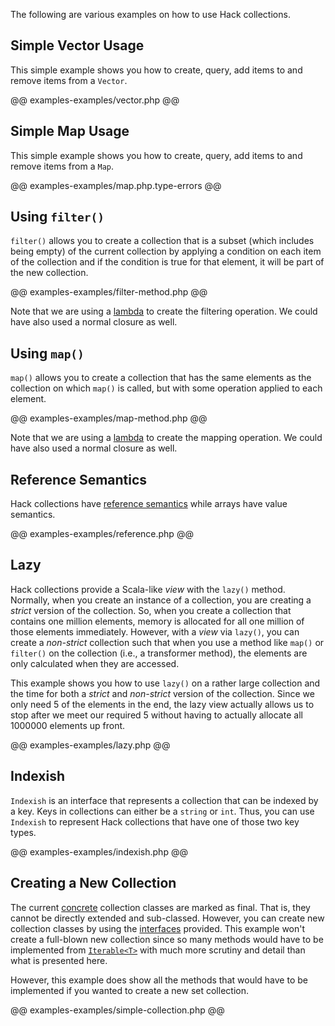 The following are various examples on how to use Hack collections.

## Simple Vector Usage

This simple example shows you how to create, query, add items to and remove items from a `Vector`.

@@ examples-examples/vector.php @@

## Simple Map Usage

This simple example shows you how to create, query, add items to and remove items from a `Map`.

@@ examples-examples/map.php.type-errors @@

## Using `filter()`

`filter()` allows you to create a collection that is a subset (which includes being empty) of the current collection by applying a condition on each item of the collection and if the condition is true for that element, it will be part of the new collection.

@@ examples-examples/filter-method.php @@

Note that we are using a [lambda](../../lambdas/introduction.md) to create the filtering operation. We could have also used a normal closure as well.

## Using `map()`

`map()` allows you to create a collection that has the same elements as the collection on which `map()` is called, but with some operation applied to each element.

@@ examples-examples/map-method.php @@

Note that we are using a [lambda](../../lambdas/introduction.md) to create the mapping operation. We could have also used a normal closure as well.

## Reference Semantics

Hack collections have [reference semantics](./semantics.md#reference-semantics) while arrays have value semantics.

@@ examples-examples/reference.php @@

## Lazy

Hack collections provide a Scala-like *view* with the `lazy()` method. Normally, when you create an instance of a collection, you are creating a *strict* version of the collection. So, when you create a collection that contains one million elements, memory is allocated for all one million of those elements immediately. However, with a *view* via `lazy()`, you can create a *non-strict* collection such that when you use a method like `map()` or `filter()` on the collection (i.e., a transformer method), the elements are only calculated when they are accessed.

This example shows you how to use `lazy()` on a rather large collection and the time for both a *strict* and *non-strict* version of the collection. Since we only need 5 of the elements in the end, the lazy view actually allows us to stop after we meet our required 5 without having to actually allocate all 1000000 elements up front.

@@ examples-examples/lazy.php @@

## Indexish

`Indexish` is an interface that represents a collection that can be indexed by a key. Keys in collections can either be a `string` or `int`. Thus, you can use `Indexish` to represent Hack collections that have one of those two key types.

@@ examples-examples/indexish.php @@

## Creating a New Collection

The current [concrete](./classes.md) collection classes are marked as final. That is, they cannot be directly extended and sub-classed. However, you can create new collection classes by using the [interfaces](./interfaces.md) provided. This example won't create a full-blown new collection since so many methods would have to be implemented from [`Iterable<T>`](./semantics.md#core-interfaces) with much more scrutiny and detail than what is presented here.

However, this example does show all the methods that would have to be implemented if you wanted to create a new set collection.

@@ examples-examples/simple-collection.php @@
